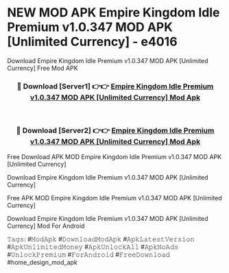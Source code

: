 # NEW MOD APK Empire Kingdom Idle Premium v1.0.347 MOD APK [Unlimited Currency] - e4016
Download Empire Kingdom Idle Premium v1.0.347 MOD APK [Unlimited Currency] Free Mod APK

<div align="center">
<h3>🔴 Download [Server1] 👉👉 <a href="https://apk-comot.site?title=Empire_Kingdom_Idle_Premium_v1.0.347_MOD_APK_[Unlimited_Currency]">Empire Kingdom Idle Premium v1.0.347 MOD APK [Unlimited Currency] Mod Apk</a></h3><br>

<h3>🔴 Download [Server2] 👉👉 <a href="https://apk-comot.site?title=Empire_Kingdom_Idle_Premium_v1.0.347_MOD_APK_[Unlimited_Currency]">Empire Kingdom Idle Premium v1.0.347 MOD APK [Unlimited Currency] Mod Apk</a></h3>
</div>


Free Download APK MOD Empire Kingdom Idle Premium v1.0.347 MOD APK [Unlimited Currency]

Download Empire Kingdom Idle Premium v1.0.347 MOD APK [Unlimited Currency] 

Free APK MOD Empire Kingdom Idle Premium v1.0.347 MOD APK [Unlimited Currency] 

Download Empire Kingdom Idle Premium v1.0.347 MOD APK [Unlimited Currency] Mod For Android

𝚃𝚊𝚐𝚜: #𝙼𝚘𝚍𝙰𝚙𝚔 #𝙳𝚘𝚠𝚗𝚕𝚘𝚊𝚍𝙼𝚘𝚍𝙰𝚙𝚔 #𝙰𝚙𝚔𝙻𝚊𝚝𝚎𝚜𝚝𝚅𝚎𝚛𝚜𝚒𝚘𝚗 #𝙰𝚙𝚔𝚄𝚗𝚕𝚒𝚖𝚒𝚝𝚎𝚍𝙼𝚘𝚗𝚎𝚢 #𝙰𝚙𝚔𝚄𝚗𝚕𝚘𝚌𝚔𝙰𝚕𝚕 #𝙰𝚙𝚔𝙽𝚘𝙰𝚍𝚜 #𝚄𝚗𝚕𝚘𝚌𝚔𝙿𝚛𝚎𝚖𝚒𝚞𝚖 #𝙵𝚘𝚛𝙰𝚗𝚍𝚛𝚘𝚒𝚍 #𝙵𝚛𝚎𝚎𝙳𝚘𝚠𝚗𝚕𝚘𝚊𝚍 #home_design_mod_apk
